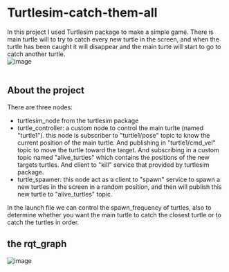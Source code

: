 # Turtlesim-catch-them-all
In this project I used Turtlesim package to make a simple game. There is main turtle will to try to catch every new turtle in the screen, and when the turtle has been caught it will disappear and the main turte will start to go to catch another turtle.<br> 
![image](https://github.com/Mjd0001/Turtlesim-catch-them-all/assets/105239889/d021af3e-4bc1-4f49-a8f7-27d2c87d7635)
<br> <br> 

## About the project
There are three nodes:
- turtlesim_node from the turtlesim package
- turtle_controller: a custom node to control the main turlte (named "turtle1"). this node is subscriber to "turtle1/pose" topic to know the current position of the main turtle. And publishing in "turtle1/cmd_vel" topic to move the turtle toward the target. And subscribing in a custom topic named "alive_turtles" which contains the positions of the new targets turtles. And client to "kill" service that provided by turtlesim package.
- turtle_spawner: this node act as a client to "spawn" service to spawn a new turtles in the screen in a random position, and then will publish this new turtle to "alive_turtles" topic.

In the launch file we can control the spawn_frequency of turtles, also to determine whether you want the main turtle to catch the closest turtle or to catch the turtles in order.

## the rqt_graph
![image](https://github.com/Mjd0001/Turtlesim-catch-them-all/assets/105239889/53597d13-4a53-40c2-9c67-99a1e0300e82)


